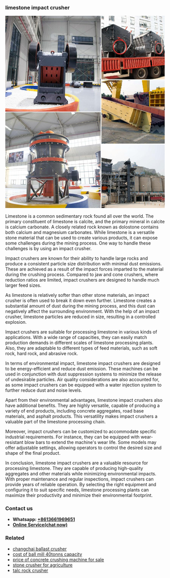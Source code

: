 <h3>limestone impact crusher</h3><img src='1708322656.jpg' alt=''><p>Limestone is a common sedimentary rock found all over the world. The primary constituent of limestone is calcite, and the primary mineral in calcite is calcium carbonate. A closely related rock known as dolostone contains both calcium and magnesium carbonates. While limestone is a versatile stone material that can be used to create various products, it can expose some challenges during the mining process. One way to handle these challenges is by using an impact crusher.</p><p>Impact crushers are known for their ability to handle large rocks and produce a consistent particle size distribution with minimal dust emissions. These are achieved as a result of the impact forces imparted to the material during the crushing process. Compared to jaw and cone crushers, where reduction ratios are limited, impact crushers are designed to handle much larger feed sizes.</p><p>As limestone is relatively softer than other stone materials, an impact crusher is often used to break it down even further. Limestone creates a substantial amount of dust during the mining process, and this dust can negatively affect the surrounding environment. With the help of an impact crusher, limestone particles are reduced in size, resulting in a controlled explosion.</p><p>Impact crushers are suitable for processing limestone in various kinds of applications. With a wide range of capacities, they can easily match production demands in different scales of limestone processing plants. Also, they are adaptable to different types of feed materials, such as soft rock, hard rock, and abrasive rock.</p><p>In terms of environmental impact, limestone impact crushers are designed to be energy-efficient and reduce dust emission. These machines can be used in conjunction with dust suppression systems to minimize the release of undesirable particles. Air quality considerations are also accounted for, as some impact crushers can be equipped with a water injection system to further reduce dust and noise levels.</p><p>Apart from their environmental advantages, limestone impact crushers also have additional benefits. They are highly versatile, capable of producing a variety of end products, including concrete aggregates, road base materials, and asphalt products. This versatility makes impact crushers a valuable part of the limestone processing chain.</p><p>Moreover, impact crushers can be customized to accommodate specific industrial requirements. For instance, they can be equipped with wear-resistant blow bars to extend the machine's wear life. Some models may offer adjustable settings, allowing operators to control the desired size and shape of the final product.</p><p>In conclusion, limestone impact crushers are a valuable resource for processing limestone. They are capable of producing high-quality aggregates and other materials while minimizing environmental impacts. With proper maintenance and regular inspections, impact crushers can provide years of reliable operation. By selecting the right equipment and configuring it to suit specific needs, limestone processing plants can maximize their productivity and minimize their environmental footprint.</p><h3>Contact us</h3><ul><li><strong>Whatsapp:&nbsp;<a href="https://wa.me/8613661969651">+8613661969651</a></strong></li><li><a href="https://swt.shibang-china.com/?git&amp;zhl&amp;limestone impact crusher"><strong>Online Service(chat now)</strong></a></li></ul><h3>Related</h3><ul><li><a href='changchai ballast crusher.md'>changchai ballast crusher</a></li><li><a href='cost of ball mill 40tonns capacity.md'>cost of ball mill 40tonns capacity</a></li><li><a href='price of concrete crushing machine for sale.md'>price of concrete crushing machine for sale</a></li><li><a href='stone crusher for agriculture.md'>stone crusher for agriculture</a></li><li><a href='talc rock crusher.md'>talc rock crusher</a></li></ul>